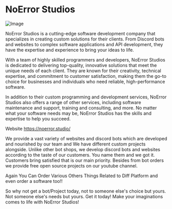 <h1>NoError Studios</h1> 

<img src="https://cdn.discordapp.com/attachments/978628841415274566/1088829854738292786/image.png" alt="Image" class="center">

NoError Studios is a cutting-edge software development company that specializes in creating custom solutions for their clients. From Discord bots and websites to complex software applications and API development, they have the expertise and experience to bring your ideas to life.

With a team of highly skilled programmers and developers, NoError Studios is dedicated to delivering top-quality, innovative solutions that meet the unique needs of each client. They are known for their creativity, technical expertise, and commitment to customer satisfaction, making them the go-to choice for businesses and individuals who need reliable, high-performance software.

In addition to their custom programming and development services, NoError Studios also offers a range of other services, including software maintenance and support, training and consulting, and more. No matter what your software needs may be, NoError Studios has the skills and expertise to help you succeed.

Website
https://noerror.studio/

 We provide a vast variety of websites and discord bots which are developed and nourished by our team and We have different custom projects alongside. Unlike other bot shops, we develop discord bots and websites according to the taste of our customers. You name them and we got it. Customers bring satisfied that is our main priority. Besides from bot orders we provide free open source projects on our youtube channel.

Again You Can Order Various Others Things Related to Diff Platform and even order a software too!!

So why not get a bot/Project today, not to someone else's choice but yours. Not someone else's needs but yours. Get it today! Make your imaginations comes to life with NoError Studios!

